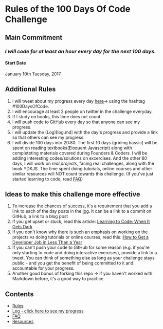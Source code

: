 # Rules of the 100 Days Of Code Challenge

## Main Commitment
### *I will code for at least an hour every day for the next 100 days.*

#### Start Date
January 10th Tuesday, 2017

## Additional Rules
1. I will tweet about my progress every day [here](https://twitter.com/heathercoraje18)-> using the hashtag #100DaysOfCode.
2. I will encourage at least 2 people on twitter in the challenge everyday.
2. If I study on books, this time does not count.
3. I will push code to GitHub every day so that anyone can see my progress.
4. I will update the (Log)[log.md] with the day's progress and provide a link so that others can see my progress.
5. I will divide 100 days into 20:80. The first 10 days (griding bassic) will be spent on reading textbooks(Eloquent Javascript) along with completeting materials covered during Founders & Coders. I will be adding interesting codes/solutions on excercises. 
And the other 80 days, I will work on *real projects*, facing real challenges, along with the book YDKJS. The time spent doing tutorials, online courses and other similar resources will NOT count towards this challenge. (If you've just started learning to code, read [FAQ](FAQ.md))


## Ideas to make this challenge more effective
1. To increase the chances of success, it's a requirement that you add a link to each of the day posts in the [log](log.md). It can be a link to a commit on GitHub, a link to a blog post
2. If you get upset or stuck, read this article: [Learning to Code: When It Gets Dark](https://medium.freecodecamp.com/learning-to-code-when-it-gets-dark-e485edfb58fd)
3. If you don't know why there is such an emphasis on working on the projects vs doing tutorials or online courses, read this: [How to Get a Developer Job in Less Than a Year](https://medium.freecodecamp.com/how-to-get-a-developer-job-in-less-than-a-year-c27bbfe71645)
4. If you can't push your code to GitHub for some reason (e.g. if you're only starting to code and doing interactive exercises), provide a link to a tweet. You can think of something else as long as your challenge stays public - and you get the benefit of being committed to it and accountable for your progress.
5. Another good bonus of forking this repo -> if you haven't worked with Markdown before, it's a good way to practice.

## Contents
* [Rules](rules.md)
* [Log - click here to see my progress](log.md)
* [FAQ](FAQ.md)
* [Resources](resources.md)
